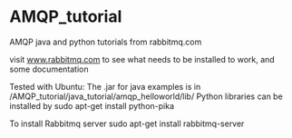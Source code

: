 # AMQP_tutorial
AMQP java and python tutorials from rabbitmq.com

visit www.rabbitmq.com to see what needs to be installed to work, and some documentation

Tested with Ubuntu:
The .jar for java examples is in /AMQP_tutorial/java_tutorial/amqp_helloworld/lib/
Python libraries can be installed by
sudo apt-get install python-pika

To install Rabbitmq server
sudo apt-get install rabbitmq-server
